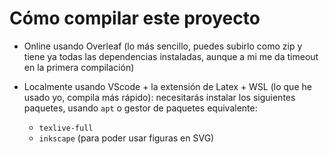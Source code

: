 # Cómo compilar este proyecto
- Online usando Overleaf (lo más sencillo, puedes subirlo como zip y tiene ya todas las dependencias instaladas, aunque a mi me da timeout en la primera compilación)

- Localmente usando VScode + la extensión de Latex + WSL (lo que he usado yo, compila más rápido): necesitarás instalar los siguientes paquetes, usando `apt` o gestor de paquetes equivalente:

    - `texlive-full`
    - `inkscape` (para poder usar figuras en SVG)